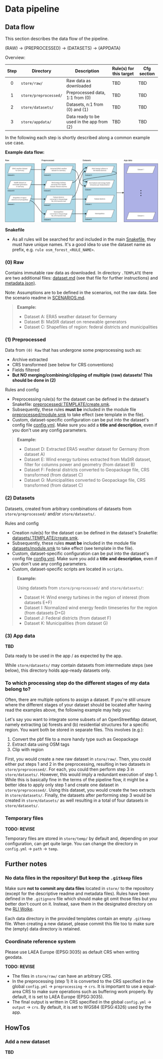 # Data pipeline

## Data flow

This section describes the data flow of the pipeline.

(RAW) -> (PREPROCESSED) -> (DATASETS) -> (APPDATA)

Overview:

| **Step** | **Directory**         | **Description**                           | **Rule(s) for this target** | **Cfg section** |
|:--------:|-----------------------|-------------------------------------------|-----------------------------|-----------------|
|    0     | `store/raw/`          | Raw data as downloaded                    | TBD                         | TBD             |
|    1     | `store/preprocessed/` | Preprocessed data, 1:1 from (0)           | TBD                         | TBD             |
|    2     | `store/datasets/`     | Datasets, n:1 from (0) and (1)            | TBD                         | TBD             |
|    3     | `store/appdata/`      | Data ready to be used in the app from (2) | TBD                         | TBD             |

In the following each step is shortly described along a common example use
case.

**Example data flow:**

![example data flow](../../docs/img/datasets/pipeline_dataflow_example.png)

**Snakefile**



- As all rules will be
  searched for and included in the main [Snakefile](../workflow/Snakefile),
  they must have unique names. It's a good idea to use the dataset name as
  prefix, e.g. `rule osm_forest_<RULE_NAME>`.

### (0) Raw

Contains immutable raw data as downloaded. In directory `.TEMPLATE` there are
two additional files: [dataset.md](raw/.TEMPLATE/dataset.md) (see that file
for further  instructions) and [metadata.json)](raw/.TEMPLATE/metadata.json).

Note: Assumptions are to be defined in the scenarios, not the raw data.
See the scenario readme in [SCENARIOS.md](../scenarios/SCENARIOS.md).

> **Example:**
> - Dataset A: ERA5 weather dataset for Germany
> - Dataset B: MaStR dataset on renewable generators
> - Dataset C: Shapefiles of region: federal districts and municipalities

### (1) Preprocessed

Data from `(0) Raw` that has undergone some preprocessing such as:
 - Archive extracted
 - CRS transformed (see below for CRS conventions)
 - Fields filtered
 - **But NO merging/combining/clipping of multiple (raw) datasets! This should
   be done in (2)**

Rules and config
- Preprocessing rule(s) for the dataset can be defined in the dataset's
  Snakefile: [preprocessed/.TEMPLATE/create.smk](preprocessed/.TEMPLATE/create.smk).
- Subsequently, these rules **must be** included in the module file
  [preprocessed/module.smk](preprocessed/module.smk) to take effect (see
  template in the file).
- Custom, dataset-specific configuration can be put into the dataset's config
  file [config.yml](preprocessed/.TEMPLATE/config.yml). Make sure you add a
  **title and description**, even if you don't use any config parameters.

> **Example:**
> - Dataset D: Extracted ERA5 weather dataset for Germany (from dataset A)
> - Dataset E: Wind energy turbines extracted from MaStR dataset, filter for
>   columns power and geometry (from dataset B)
> - Dataset F: Federal districts converted to Geopackage file, CRS transformed
>   (from dataset C)
> - Dataset G: Municipalities converted to Geopackage file, CRS transformed
>   (from dataset C)

### (2) Datasets

Datasets, created from arbitrary combinations of datasets from
`store/preprocessed/` and/or `store/datasets/`.

Rules and config
- Creation rule(s) for the dataset can be defined in the dataset's
  Snakefile: [datasets/.TEMPLATE/create.smk](datasets/.TEMPLATE/create.smk).
- Subsequently, these rules **must be** included in the module file
  [datasets/module.smk](datasets/module.smk) to take effect (see
  template in the file).
- Custom, dataset-specific configuration can be put into the dataset's config
  file [config.yml](datasets/.TEMPLATE/config.yml). Make sure you add a
  **title and description**, even if you don't use any config parameters.
- Custom, dataset-specific scripts are located in `scripts`.

> **Example:**
> 
> Using datasets from `store/preprocessed/` and `store/datasets/`:
> - Dataset H: Wind energy turbines in the region of interest (from datasets E+F)
> - Dataset I: Normalized wind energy feedin timeseries for the region (from
>   datasets D+G)
> - Dataset J: Federal districts (from dataset F)
> - Dataset K: Municipalities (from dataset G)

### (3) App data

**TBD**

Data ready to be used in the app / as expected by the app.

While `store/datasets/` may contain datasets from intermediate steps (see
below), this directory holds app-ready datasets only.

### To which processing step do the different stages of my data belong to?

Often, there are multiple options to assign a dataset. If you're still unsure
where the different stages of your dataset should be located after having
read the examples above, the following example may help you:

Let's say you want to integrate some subsets of an OpenStreetMap dataset,
namely extracting (a) forests and (b) residential structures for a specific
region. You want both be stored in separate files. This involves (e.g.):
1. Convert the pbf file to a more handy type such as Geopackage
2. Extract data using OSM tags
3. Clip with region

First, you would create a new raw dataset in `store/raw/`. Then, you could
either put steps 1 and 2 in the preprocessing, resulting in two datasets in
`store/preprocessed/`. For each, you could then perform step 3 in
`store/datasets/`.
However, this would imply a redundant execution of step 1. While this is
basically fine in the terms of the pipeline flow, it might be a better idea to
apply only step 1 and create one dataset in `store/preprocessed/`. Using this
dataset, you would create the two extracts in `store/datasets/`. Finally, the
datasets after performing step 3 would be created in `store/datasets/` as well
resulting in a total of four datasets in `store/datasets/`.

### Temporary files

**TODO: REVISE**

Temporary files are stored in `store/temp/` by default and, depending on your
configuration, can get quite large.  You can change the directory in
`config.yml` -> `path` -> `temp`.

## Further notes

### No data files in the repository! But keep the `.gitkeep` files

Make sure **not to commit any data files** located in `store/` to the
repository (except for the descriptive readme and metadata files). Rules have
been defined in the `.gitignore` file which should make git omit those
files but you better don't count on it. Instead, save them in the designated
directory on the [RLI Wolke](https://wolke.rl-institut.de/f/160572).

Each data directory in the provided templates contain an empty `.gitkeep`
file. When creating a new dataset, please commit this file too to make sure
the (empty) data directory is retained. 

### Coordinate reference system

Please use LAEA Europe (EPSG:3035) as default CRS when writing geodata.

**TODO: REVISE**

- The files in `store/raw/` can have an arbitrary CRS.
- In the preprocessing (step 1) it is converted to the CRS specified in the global `config.yml` -> `preprocessing` -> 
  `crs`. It is important to use a equal-area CRS to make sure operations such as buffering work properly. By default,
  it is set to LAEA Europe (EPSG:3035).
- The final output is written in CRS specified in the global `config.yml` -> `output` -> `crs`. By default, it is set
  to WGS84 (EPSG:4326) used by the app.

## HowTos

### Add a new dataset

**TBD**

